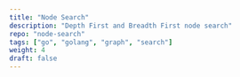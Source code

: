 ```yaml
---
title: "Node Search"
description: "Depth First and Breadth First node search"
repo: "node-search"
tags: ["go", "golang", "graph", "search"]
weight: 4
draft: false
---
```


